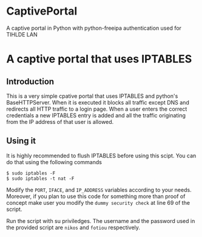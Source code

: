 # CaptivePortal
A captive portal in Python with python-freeipa authentication used for TIHLDE LAN

# A captive portal that uses IPTABLES

## Introduction
This is a very simple cpative portal that uses IPTABLES and python's BaseHTTPServer.
When it is executed it blocks all traffic except DNS and redirects all HTTP
traffic to a login page. When a user enters the correct credentials a new
IPTABLES entry is added and all the traffic originating from the IP address
of that user is allowed.
## Using it
It is highly recommended to flush IPTABLES before using this scipt. You
can do that using the following commands

```
$ sudo iptables -F
$ sudo iptables -t nat -F
```

Modify the `PORT`, `IFACE`, and `IP_ADDRESS` variables according to your needs.
Moreover, if you plan to use this code for something more than proof of concept
make user you modify the `dummy security check` at line 69 of the script.

Run the script with su priviledges. The username and the password used in the
provided script are `nikos` and `fotiou` respectively.
